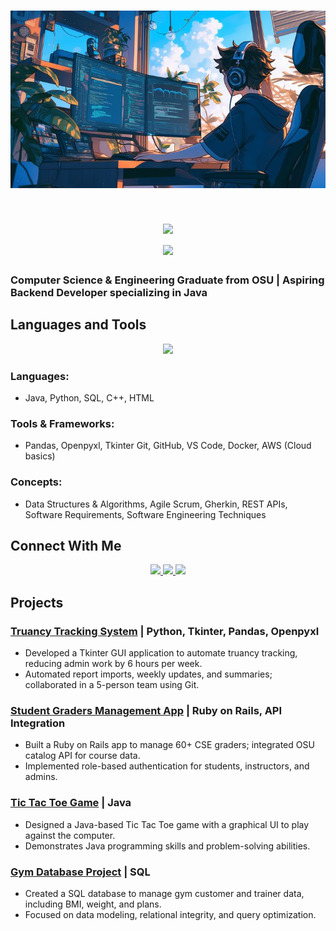 <h1 align="center">
<img src="https://github.com/PranavKheny/PranavKheny/blob/main/BannerPic2.jpg" alt="Banner" />
</h1>

<h1 align="center">
  <img src="https://readme-typing-svg.herokuapp.com/?font=Calibri&size=48&center=true&vCenter=true&width=500&height=70&color=4493F8&duration=4000&lines=Hi+There!+;+I'm+Pranav+Kheny!" />
  <br>
  <img src="https://readme-typing-svg.herokuapp.com/?font=Calibri&size=36&center=true&vCenter=true&width=450&height=70&color=4493F8&duration=6000&lines=Here’s+my+Portfolio!" />
</h1>


###  Computer Science & Engineering Graduate from OSU | Aspiring Backend Developer specializing in Java

##  Languages and Tools

<p align="center">
  <img src="https://skillicons.dev/icons?i=java,python,cpp,html,spring,git,github,docker,aws,mysql,discord,eclipse,gherkin,vscode" />
</p>

###  Languages:
- Java, Python, SQL, C++, HTML

###  Tools & Frameworks:
- Pandas, Openpyxl, Tkinter Git, GitHub, VS Code, Docker, AWS (Cloud basics)

###  Concepts:
- Data Structures & Algorithms, Agile Scrum, Gherkin, REST APIs, Software Requirements, Software Engineering Techniques

##  Connect With Me

<div align="center">
  <a href="mailto:pranavkheny05@gmail.com">
    <img src="https://img.shields.io/badge/Gmail-333333?style=for-the-badge&logo=gmail&logoColor=red" />
  </a>
  <a href="https://www.linkedin.com/in/pranav-kheny-4680242b2/" target="_blank">
    <img src="https://img.shields.io/badge/LinkedIn-0077B5?style=for-the-badge&logo=linkedin&logoColor=white" />
  </a>
  <a href="https://github.com/PranavKheny" target="_blank">
    <img src="https://img.shields.io/badge/GitHub-181717?style=for-the-badge&logo=github&logoColor=white" />
  </a>
</div>

##  Projects

###  [Truancy Tracking System](https://github.com/PranavKheny/truancy-tracking-system) | Python, Tkinter, Pandas, Openpyxl
- Developed a Tkinter GUI application to automate truancy tracking, reducing admin work by 6 hours per week.
- Automated report imports, weekly updates, and summaries; collaborated in a 5-person team using Git.

###  [Student Graders Management App](https://github.com/PranavKheny/course-grading-system) | Ruby on Rails, API Integration
- Built a Ruby on Rails app to manage 60+ CSE graders; integrated OSU catalog API for course data.
- Implemented role-based authentication for students, instructors, and admins.

###  [Tic Tac Toe Game](https://github.com/PranavKheny/tic-tac-toe-java) | Java
- Designed a Java-based Tic Tac Toe game with a graphical UI to play against the computer.
- Demonstrates Java programming skills and problem-solving abilities.

###  [Gym Database Project](https://github.com/PranavKheny/gym-database) | SQL
- Created a SQL database to manage gym customer and trainer data, including BMI, weight, and plans.
- Focused on data modeling, relational integrity, and query optimization.

